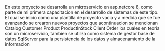 En este proyecto se desarrolla un microservicio en asp.netcore 8, como parte de mi primera
 capacitacion en el desarrollo de sistemas de este tipo. El cual se inicio como una plantilla de proyecto 
vacia y a medida que se fue avanzando se crearon nuevos proyectos que acontinuacion se mencionan Catalog
 Customer 
Product
 ProductInStock
 Client
 Order
 los cuales en teoria son un microservicio, tambien se utiliza como sistema de 
gestor base de datos SqlServer para la persistencia de los datos y almacenamiento de la informacion